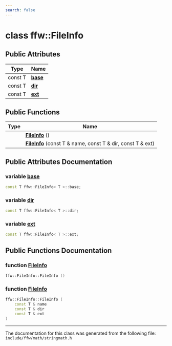 ```yaml
---
search: false
---
```


# class ffw::FileInfo

## Public Attributes

|Type|Name|
|-----|-----|
|const T|[**base**](classffw_1_1_file_info.md#1a66b5c4acdddaf4c8f1c944eb995cf54e)|
|const T|[**dir**](classffw_1_1_file_info.md#1a5d524699a1a6e7b12cded69104b55a9f)|
|const T|[**ext**](classffw_1_1_file_info.md#1aef503e05c5247128112ab3af064c8e5f)|


## Public Functions

|Type|Name|
|-----|-----|
||[**FileInfo**](classffw_1_1_file_info.md#1a97c8cb000452aa6baf0028f83df15955) () |
||[**FileInfo**](classffw_1_1_file_info.md#1a81a5fa84199ba6e9b107b9338614124c) (const T & name, const T & dir, const T & ext) |


## Public Attributes Documentation

### variable <a id="1a66b5c4acdddaf4c8f1c944eb995cf54e" href="#1a66b5c4acdddaf4c8f1c944eb995cf54e">base</a>

```cpp
const T ffw::FileInfo< T >::base;
```



### variable <a id="1a5d524699a1a6e7b12cded69104b55a9f" href="#1a5d524699a1a6e7b12cded69104b55a9f">dir</a>

```cpp
const T ffw::FileInfo< T >::dir;
```



### variable <a id="1aef503e05c5247128112ab3af064c8e5f" href="#1aef503e05c5247128112ab3af064c8e5f">ext</a>

```cpp
const T ffw::FileInfo< T >::ext;
```



## Public Functions Documentation

### function <a id="1a97c8cb000452aa6baf0028f83df15955" href="#1a97c8cb000452aa6baf0028f83df15955">FileInfo</a>

```cpp
ffw::FileInfo::FileInfo ()
```



### function <a id="1a81a5fa84199ba6e9b107b9338614124c" href="#1a81a5fa84199ba6e9b107b9338614124c">FileInfo</a>

```cpp
ffw::FileInfo::FileInfo (
    const T & name
    const T & dir
    const T & ext
)
```





----------------------------------------
The documentation for this class was generated from the following file: `include/ffw/math/stringmath.h`
